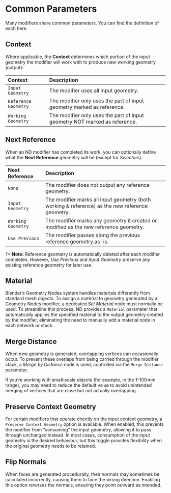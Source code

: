 # Common Parameters

Many modifiers share common parameters. You can find the definition of each here.

## Context

Where applicable, the **Context** determines which portion of the input geometry the modifier will work with to produce new working geometry (output):

| Context | Description |
| :--- | :--- |
| `Input Geometry` | The modifier uses all input geometry. |
| `Reference Geometry` | The modifier only uses the part of input geometry marked as reference. |
| `Working Geometry` | The modifier only uses the part of input geometry NOT marked as reference. |

## Next Reference

When an ND modifier has completed its work, you can optionally define what the **Next Reference** geometry will be (except for _Selectors_).

| Next Reference | Description |
| :--- | :--- |
| `None` | The modifier does not output any reference geometry. |
| `Input Geometry` | The modifier marks all input geometry (both working & reference) as  the new reference geometry. |
| `Working Geometry` | The modifier marks any geometry it created or modified as the new  reference geometry. |
| `Use Previous` | The modifier passes along the previous reference geometry as-is. |

?> **Note:** Reference geometry is automatically deleted after each modifier completes. However, _Use Previous_ and _Input Geometry_ preserve any existing reference geometry for later use.

## Material

Blender’s Geometry Nodes system handles materials differently from standard mesh objects. To assign a material to geometry generated by a Geometry Nodes modifier, a dedicated _Set Material_ node must normally be used. To streamline this process, ND provides a `Material` parameter that automatically applies the specified material to the output geometry created by the modifier, eliminating the need to manually add a material node in each network or stack.

## Merge Distance

When new geometry is generated, overlapping vertices can occasionally occur. To prevent these overlaps from being carried through the modifier stack, a _Merge by Distance_ node is used, controlled via the `Merge Distance` parameter.

If you’re working with small‑scale objects (for example, in the 1–100 mm range), you may need to reduce the default value to avoid unintended merging of vertices that are close but not actually overlapping.

## Preserve Context Geometry

For certain modifiers that operate directly on the input context geometry, a `Preserve Context Geometry` option is available. When enabled, this prevents the modifier from “consuming” the input geometry, allowing it to pass through unchanged instead. In most cases, consumption of the input geometry is the desired behaviour, but this toggle provides flexibility when the original geometry needs to be retained.

## Flip Normals

When faces are generated procedurally, their normals may sometimes be calculated incorrectly, causing them to face the wrong direction. Enabling this option reverses the normals, ensuring they point outward as intended.